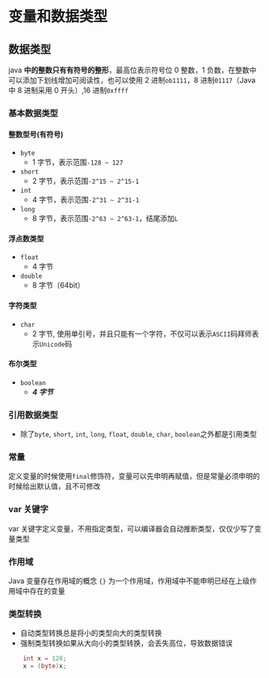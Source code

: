 # 变量和数据类型

## 数据类型

java **中的整数只有有符号的整形**，最高位表示符号位 0 整数，1 负数，在整数中可以添加下划线增加可阅读性，也可以使用 2 进制`ob1111`，8 进制`01117`（Java 中 8 进制采用 0 开头）,16 进制`0xffff`

### 基本数据类型

#### 整数型号(**有符号**)

- `byte`
  - 1 字节，表示范围`-128 ~ 127`
- `short`
  - 2 字节，表示范围`-2^15 ~ 2^15-1`
- `int`
  - 4 字节，表示范围`-2^31 ~ 2^31-1`
- `long`
  - 8 字节，表示范围`-2^63 ~ 2^63-1`，结尾添加`L`

#### 浮点数类型

- `float`
  - 4 字节
- `double`
  - 8 字节（64bit）

#### 字符类型

- `char`
  - 2 字节, 使用单引号，并且只能有一个字符，不仅可以表示`ASCII`码拜师表示`Unicode`码

#### 布尔类型

- `boolean`
  - **_4 字节_**

### 引用数据类型

- 除了`byte`, `short`, `int`, `long`, `float`, `double`, `char`, `boolean`之外都是引用类型

### 常量

定义变量的时候使用`final`修饰符，变量可以先申明再赋值，但是常量必须申明的时候给出默认值，且不可修改

### var 关键字

var 关键字定义变量，不用指定类型，可以编译器会自动推断类型，仅仅少写了变量类型

### 作用域

Java 变量存在作用域的概念 `{}` 为一个作用域，作用域中不能申明已经在上级作用域中存在的变量

### 类型转换

- 自动类型转换总是将小的类型向大的类型转换
- 强制类型转换如果从大向小的类型转换，会丢失高位，导致数据错误

```java
    int x = 128;
    x = (byte)x;
```
